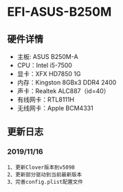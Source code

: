 # EFI-ASUS-B250M

## 硬件详情
- 主板: ASUS B250M-A
- CPU：Intel i5-7500
- 显卡：XFX HD7850 1G
- 内存：Kingston 8GBx3 DDR4 2400
- 声卡：Realtek ALC887（id=40）
- 有线网卡：RTL8111H
- 无线网卡：Apple BCM4331

## 更新日志

### 2019/11/16 
    1、更新Clover版本到v5098
    2、更新部分驱动到当前最新版本
    3、完善config.plist配置文件
